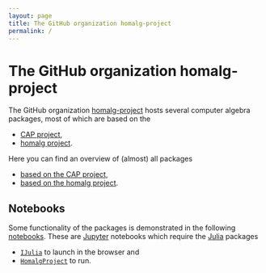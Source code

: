 ```yaml
---
layout: page
title: The GitHub organization homalg-project
permalink: /
---
```


# The GitHub organization homalg-project

The GitHub organization [homalg-project](https://github.com/homalg-project/) hosts several computer algebra packages, most of which are based on the

* [CAP project](/docs/CAP_project/),
* [homalg project](/docs/homalg_project/).

Here you can find an overview of (almost) all packages

* [based on the CAP project](/docs/CAP_project-based/),
* [based on the homalg project](/docs/homalg_project-based/).

## Notebooks

Some functionality of the packages is demonstrated in the following [notebooks](https://nbviewer.jupyter.org/github/homalg-project/CapHomalgNotebooks/tree/master/). These are [Jupyter](https://jupyter.org/) notebooks which require the [Julia](https://julialang.org/) packages
* [`IJulia`](https://github.com/JuliaLang/IJulia.jl#readme) to launch in the browser and
* [`HomalgProject`](https://github.com/homalg-project/HomalgProject.jl#readme) to run.
